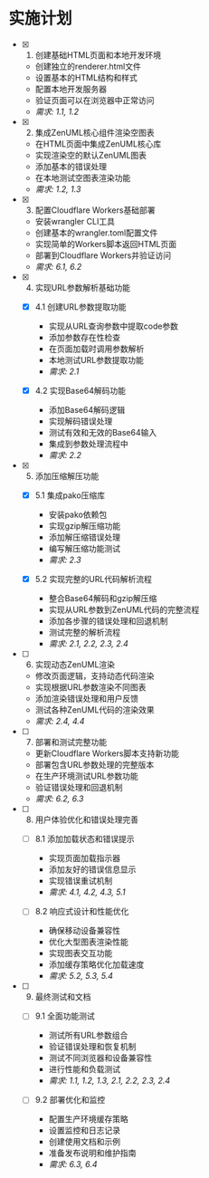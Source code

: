 # 实施计划

- [x] 1. 创建基础HTML页面和本地开发环境

  - 创建独立的renderer.html文件
  - 设置基本的HTML结构和样式
  - 配置本地开发服务器
  - 验证页面可以在浏览器中正常访问
  - _需求: 1.1, 1.2_

- [x] 2. 集成ZenUML核心组件渲染空图表

  - 在HTML页面中集成ZenUML核心库
  - 实现渲染空的默认ZenUML图表
  - 添加基本的错误处理
  - 在本地测试空图表渲染功能
  - _需求: 1.2, 1.3_

- [x] 3. 配置Cloudflare Workers基础部署

  - 安装wrangler CLI工具
  - 创建基本的wrangler.toml配置文件
  - 实现简单的Workers脚本返回HTML页面
  - 部署到Cloudflare Workers并验证访问
  - _需求: 6.1, 6.2_

- [x] 4. 实现URL参数解析基础功能

  - [x] 4.1 创建URL参数提取功能

    - 实现从URL查询参数中提取code参数
    - 添加参数存在性检查
    - 在页面加载时调用参数解析
    - 本地测试URL参数提取功能
    - _需求: 2.1_

  - [x] 4.2 实现Base64解码功能
    - 添加Base64解码逻辑
    - 实现解码错误处理
    - 测试有效和无效的Base64输入
    - 集成到参数处理流程中
    - _需求: 2.2_

- [x] 5. 添加压缩解压功能

  - [x] 5.1 集成pako压缩库

    - 安装pako依赖包
    - 实现gzip解压缩功能
    - 添加解压缩错误处理
    - 编写解压缩功能测试
    - _需求: 2.3_

  - [x] 5.2 实现完整的URL代码解析流程
    - 整合Base64解码和gzip解压缩
    - 实现从URL参数到ZenUML代码的完整流程
    - 添加各步骤的错误处理和回退机制
    - 测试完整的解析流程
    - _需求: 2.1, 2.2, 2.3, 2.4_

- [ ] 6. 实现动态ZenUML渲染

  - 修改页面逻辑，支持动态代码渲染
  - 实现根据URL参数渲染不同图表
  - 添加渲染错误处理和用户反馈
  - 测试各种ZenUML代码的渲染效果
  - _需求: 2.4, 4.4_

- [ ] 7. 部署和测试完整功能

  - 更新Cloudflare Workers脚本支持新功能
  - 部署包含URL参数处理的完整版本
  - 在生产环境测试URL参数功能
  - 验证错误处理和回退机制
  - _需求: 6.2, 6.3_

- [ ] 8. 用户体验优化和错误处理完善

  - [ ] 8.1 添加加载状态和错误提示

    - 实现页面加载指示器
    - 添加友好的错误信息显示
    - 实现错误重试机制
    - _需求: 4.1, 4.2, 4.3, 5.1_

  - [ ] 8.2 响应式设计和性能优化
    - 确保移动设备兼容性
    - 优化大型图表渲染性能
    - 实现图表交互功能
    - 添加缓存策略优化加载速度
    - _需求: 5.2, 5.3, 5.4_

- [ ] 9. 最终测试和文档

  - [ ] 9.1 全面功能测试

    - 测试所有URL参数组合
    - 验证错误处理和恢复机制
    - 测试不同浏览器和设备兼容性
    - 进行性能和负载测试
    - _需求: 1.1, 1.2, 1.3, 2.1, 2.2, 2.3, 2.4_

  - [ ] 9.2 部署优化和监控
    - 配置生产环境缓存策略
    - 设置监控和日志记录
    - 创建使用文档和示例
    - 准备发布说明和维护指南
    - _需求: 6.3, 6.4_
